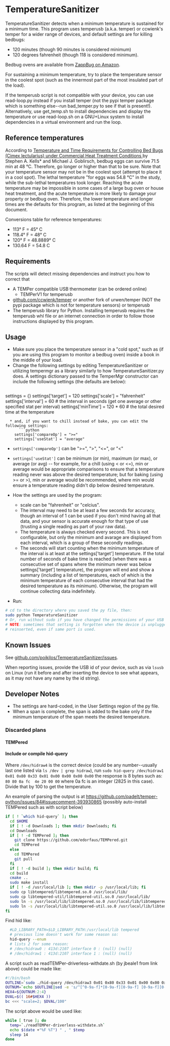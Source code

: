 # TemperatureSanitizer
TemperatureSanitizer detects when a minimum temperature is sustained for a minimum time. This program uses temperusb (a.k.a. temper) or ccwienk's temper for a wider range of devices, and default settings are for killing bedbugs:
- 120 minutes (though 90 minutes is considered minimum)
- 120 degrees fahrenheit (though 118 is considered minimum).

Bedbug ovens are available from [ZappBug on Amazon](https://www.amazon.com/s?k=ZappBug).

For sustaining a minimum temperature, try to place the temperature sensor in the coolest spot (such as the innermost part of the most insulated part of the load).

If the temperusb script is not compatible with your device, you can use read-loop.py instead if you install temper (not the pypi temper package which is something else--run bad_temper.py to see if that is present!). Alternatively, use get_temp.sh to install dependencies and display the temperature or use read-loop.sh on a GNU+Linux system to install dependencies in a virtual environment and run the loop.


## Reference temperatures
According to [Temperature and Time Requirements for Controlling Bed Bugs (Cimex lectularius) under Commercial Heat Treatment Conditions ](https://www.ncbi.nlm.nih.gov/pmc/articles/PMC4553552/) by Stephen A. Kells* and Michael J. Goblirsch, bedbug eggs can survive 71.5 min at 48 °C. Therefore, go longer or higher than that to be sure. Note that your temperature sensor may not be in the coolest spot (attempt to place it in a cool spot). The lethal temperature "for eggs was 54.8 °C" in the study, while the sub-lethal temperatures took longer. Reaching the acute temperature may be impossible in some cases of a large bug oven or house heat treatment, and the acute temperature is more likely to damage your property or bedbug oven. Therefore, the lower temperature and longer times are the defaults for this program, as listed at the beginning of this document.

Conversions table for reference temperatures:
- 113° F = 45° C
- 118.4° F = 48° C
- 120° F = 48.8889° C
- 130.64 F = 54.8 C


## Requirements
The scripts will detect missing dependencies and instruct you how to correct that
- A TEMPer compatible USB thermometer (can be ordered online)
  - TEMPerV1 for temperusb
- [github.com/ccwienk/temper](https://github.com/ccwienk/temper) or another fork of urwen/temper (NOT the pypi package which is not for temperature sensors) or temperusb
- The temperusb library for Python. Installing temperusb requires the temperusb whl file or an internet connection in order to follow those instructions displayed by this program.


## Usage
* Make sure you place the temperature sensor in a "cold spot," such as (if you are using this program to monitor a bedbug oven) inside a book in the middle of your load.
* Change the following settings by editing TemperatureSanitizer or utilizing tempermgr as a library similarly to how TemperatureSanitizer.py does. A settings dictionary passed to the TemperMgr constructor can include the following settings (the defaults are below):
  ```python
settings = {}
settings['target'] = 120
settings['scale'] = "fahrenheit"
settings['interval'] = 60  # the interval in seconds (get one average or other specified stat per interval)
settings['minTime'] = 120 * 60  # the total desired time at the temperature
```
  * and, if you want to chill instead of bake, you can edit the following settings:
      ```python
    settings['compareOp'] = ">="
    settings['useStat'] = "average"
```
  * `settings['compareOp']` can be ">=", ">", "<=", or "<"
  * `settings['useStat']` can be minimum (or min), maximum (or max), or average (or avg) -- for example, for a chill (using < or <=), min or average would be appropriate comparisons to ensure that a temperature reading never was above the desired temperature; but for baking (using >= or >), min or average would be recommended, where min would ensure a temperature reading didn't dip below desired temperature.

* How the settings are used by the program:
  * scale can be "fahrenheit" or "celcius".
  * The interval may need to be at least a few seconds for accuracy, though an interval of 1 can be used if you don't mind having all that data, and your sensor is accurate enough for that type of use (trusting a single reading as part of your raw data).
  * The temperature is always checked every second. This is not configurable, but only the minimum and avarage are displayed from each interval, which is a group of these secondly readings.
  * The seconds will start counting when the minimum temperature of the interval is at least at the settings['target'] temperature. If the total number of seconds of bake time is reached (when there was a consecutive set of spans where the minimum never was below settings['target'] temperature), the program will end and show a summary (including a list of temperatures, each of which is the minimum temperature of each consecutive interval that had the desired temperature as its minimum). Otherwise, the program will continue collecting data indefinitely.
* Run:
```bash
# cd to the directory where you saved the py file, then:
sudo python TemperatureSanitizer
# Or, run without sudo if you have changed the permissions of your USB device.
# NOTE: sometimes that setting is forgotten when the device is unplugged and
# reinserted, even if same port is used.
```


## Known Issues
See [github.com/poikilos/TemperatureSanitizer/issues](https://github.com/poikilos/TemperatureSanitizer/issues).

When reporting issues, provide the USB id of your device, such as via
`lsusb` on Linux (run it before and after inserting the device to see
what appears, as it may not have any name by the id string).

## Developer Notes
* The settings are hard-coded, in the User Settings region of the py file.
* When a span is complete, the span is added to the bake only if the minimum temperature of the span meets the desired temperature.

### Discarded plans
#### TEMPered

#### Include or compile hid-query
Where `/dev/hidraw4` is the correct device (could be any number--usually last one listed via `ls /dev | grep hidraw`),
run `sudo hid-query /dev/hidraw1 0x01 0x80 0x33 0x01 0x00 0x00 0x00 0x00`
the response is 8 bytes such as:
`80 80 0a fc  4e 20 00 00`
where 0a fc is an integer (2825 in this case). Divide that by 100 to get the temperature.

An example of parsing the output is at
<https://github.com/padelt/temper-python/issues/84#issuecomment-393930865>
(possibly auto-install TEMPered such as with script below)
```bash
if [ ! `which hid-query` ]; then
  cd $HOME
  if [ ! -d Downloads ]; then mkdir Downloads; fi
  cd Downloads
  if [ ! -d TEMPered ]; then
    git clone https://github.com/edorfaus/TEMPered.git
    cd TEMPered
  else
    cd TEMPered
    git pull
  fi
  if [ ! -d build ]; then mkdir build; fi
  cd build
  cmake ..
  sudo make install
  if [ ! -d /usr/local/lib ]; then mkdir -p /usr/local/lib; fi
  sudo cp libtempered/libtempered.so.0 /usr/local/lib/
  sudo cp libtempered-util/libtempered-util.so.0 /usr/local/lib/
  sudo ln -s /usr/local/lib/libtempered.so.0 /usr/local/lib/libtempered.so
  sudo ln -s /usr/local/lib/libtempered-util.so.0 /usr/local/lib/libtempered-util.so
fi
```

Find hid like:
```bash
  #LD_LIBRARY_PATH=$LD_LIBRARY_PATH:/usr/local/lib tempered
  # previous line doesn't work for some reason so:
  hid-query --enum
  # lists 2 for some reason:
  # /dev/hidraw0 : 413d:2107 interface 0 : (null) (null)
  # /dev/hidraw1 : 413d:2107 interface 1 : (null) (null)
```

A script such as readTEMPer-driverless-withdate.sh (by jbeale1 from link above) could be made like:
```bash
#!/bin/bash
OUTLINE=`sudo ./hid-query /dev/hidraw3 0x01 0x80 0x33 0x01 0x00 0x00 0x00 0x00|grep -A1 ^Response|tail -1`
OUTNUM=`echo $OUTLINE|sed -e 's/^[^0-9a-f]*[0-9a-f][0-9a-f] [0-9a-f][0-9a-f] \([0-9a-f][0-9a-f]\) \([0-9a-f][0-9a-f]\) .*$/0x\1\2/'`
HEX4=${OUTNUM:2:4}
DVAL=$(( 16#$HEX4 ))
bc <<< "scale=2; $DVAL/100"
```

The script above would be used like:
```bash
while [ true ]; do
  temp=`./readTEMPer-driverless-withdate.sh`
  echo $(date +"%F %T") " , " $temp
  sleep 14
done
```
